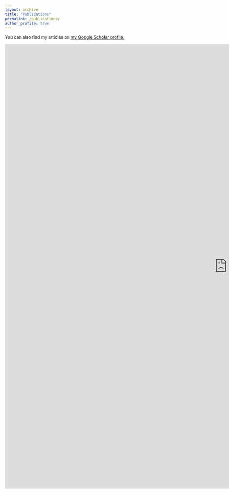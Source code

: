 ```yaml
---
layout: archive
title: "Publications"
permalink: /publications/
author_profile: true
---
```


  You can also find my articles on <u><a href="{{author.googlescholar}}">my Google Scholar profile</a>.</u>

<iframe src="http://orbi.ulg.ac.be/widget?query=%28%28uid%3Au203754%29%29&amp;chars=0&amp;etal=3&amp;language=en&amp;data=&amp;format=apa&amp;css=%2Ffiles%2Fcss%2Fwl.css&amp;sort_by0=1&amp;order0=DESC&amp;sort_by1=3&amp;order1=ASC&amp;sort_by2=2&amp;order2=ASC" marginwidth="0" marginheight="0" frameborder="0" height="1450" scrolling="yes" width="1450"></iframe>


